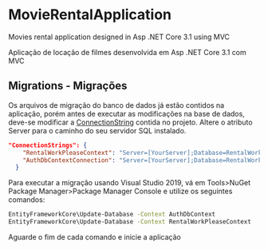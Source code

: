 # MovieRentalApplication
 Movies rental application designed in Asp .NET Core 3.1 using MVC
 
 Aplicação de locação de filmes desenvolvida em Asp .NET Core 3.1 com MVC
 
## Migrations - Migrações
 Os arquivos de migração do banco de dados já estão contidos na aplicação, porém antes de executar as modificações na base de dados, deve-se modificar a [ConnectionString](https://github.com/victormsa/MovieRentalApplication/blob/master/RentalWorkPlease/appsettings.json) contida no projeto. Altere o atributo Server para o caminho do seu servidor SQL instalado.
 
```json
"ConnectionStrings": {
    "RentalWorkPleaseContext": "Server=[YourServer];Database=RentalWorkPlease;Trusted_Connection=True;MultipleActiveResultSets=true",
    "AuthDbContextConnection": "Server=[YourServer];Database=RentalWorkPlease;Trusted_Connection=True;MultipleActiveResultSets=true"
  }
```
Para executar a migração usando Visual Studio 2019, vá em Tools>NuGet Package Manager>Package Manager Console e utilize os seguintes comandos:
```sh
EntityFrameworkCore\Update-Database -Context AuthDbContext
EntityFrameworkCore\Update-Database -Context RentalWorkPleaseContext
```
Aguarde o fim de cada comando e inicie a aplicação
